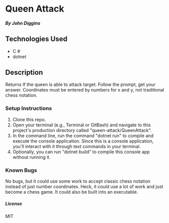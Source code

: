 # Queen Attack

#### _By John Diggins_

## Technologies Used

* C #
* dotnet

## Description
  Returns If the queen is able to attack target. Follow the prompt, get your answer.  Coordinates must be entered by numbers for x and y, not traditional chess notation.

### Setup Instructions

1. Clone this repo.
2. Open your terminal (e.g., Terminal or GitBash) and navigate to this project's production directory called "queen-attack/QueenAttack".
3. In the command line, run the command "dotnet run" to compile and execute the console application. Since this is a console application, you'll interact with it through text commands in your terminal.
4. Optionally, you can run "dotnet build" to compile this console app without running it.

### Known Bugs
  No bugs, but it could use some work to accept classic chess notation instead of just number coordinates.  Heck, it could use a lot of work and just become a chess game.  It could also be built into an executable.

##### License
MIT
